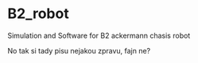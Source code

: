 # B2_robot
Simulation and Software for B2 ackermann chasis robot

No tak si tady pisu nejakou zpravu, fajn ne?
